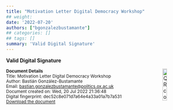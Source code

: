 ```yaml
---
title: "Motivation Letter Digital Democracy Workshop"
## weight:
date: '2022-07-20'
authors: ["bgonzalezbustamante"]
## categories: []
## tags: []
summary: 'Valid Digital Signature'
---
```


**Valid Digital Signature**

<img style = "float: right; border: 10px" src = "../../qr-code-2022-07-20.png" alt = "QR code" width = "15%"/>

<small>**Document Details**</small> \
<small>Title: Motivation Letter Digital Democracy Workshop</small> \
<small>Author: Bastián González-Bustamante</small> \
<small>Email: bastian.gonzalezbustamante@politics.ox.ac.uk</small> \
<small>Document created on: Wed, 20 Jul 2022 21:36:48</small> \
<small>Digital fingerprint: dec52c8e071d7a64e4a33a01a7b7a531</small> \
<small>[Download the document](https://bgonzalezbustamante.com/files/docs/Motivation-Digital-Democracy-BGB.pdf)</small>
